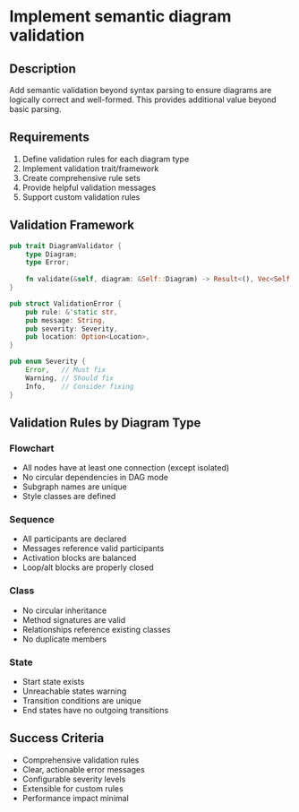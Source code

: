 # Implement semantic diagram validation

## Description
Add semantic validation beyond syntax parsing to ensure diagrams are logically correct and well-formed. This provides additional value beyond basic parsing.

## Requirements
1. Define validation rules for each diagram type
2. Implement validation trait/framework
3. Create comprehensive rule sets
4. Provide helpful validation messages
5. Support custom validation rules

## Validation Framework
```rust
pub trait DiagramValidator {
    type Diagram;
    type Error;
    
    fn validate(&self, diagram: &Self::Diagram) -> Result<(), Vec<Self::Error>>;
}

pub struct ValidationError {
    pub rule: &'static str,
    pub message: String,
    pub severity: Severity,
    pub location: Option<Location>,
}

pub enum Severity {
    Error,   // Must fix
    Warning, // Should fix
    Info,    // Consider fixing
}
```

## Validation Rules by Diagram Type

### Flowchart
- All nodes have at least one connection (except isolated)
- No circular dependencies in DAG mode
- Subgraph names are unique
- Style classes are defined

### Sequence
- All participants are declared
- Messages reference valid participants
- Activation blocks are balanced
- Loop/alt blocks are properly closed

### Class
- No circular inheritance
- Method signatures are valid
- Relationships reference existing classes
- No duplicate members

### State
- Start state exists
- Unreachable states warning
- Transition conditions are unique
- End states have no outgoing transitions

## Success Criteria
- Comprehensive validation rules
- Clear, actionable error messages
- Configurable severity levels
- Extensible for custom rules
- Performance impact minimal
